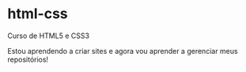 # html-css
Curso de HTML5 e CSS3

Estou aprendendo a criar sites e agora vou aprender a gerenciar meus repositórios!
